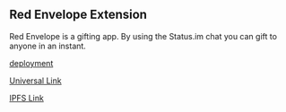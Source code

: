 ## Red Envelope Extension

Red Envelope is a gifting app. By using the Status.im chat you can gift to anyone in an instant.

[deployment](http://redenvelope.me)




[Universal Link](https://get.status.im/extension/ipfs@QmSpZ5WFGifcJpWPGQfx6qf36WHBKAgQRXwQCF7QDHRLLh)

[IPFS Link](https://ipfs.infura.io/ipfs/QmSpZ5WFGifcJpWPGQfx6qf36WHBKAgQRXwQCF7QDHRLLh/)
